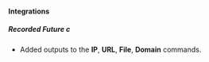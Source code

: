 
#### Integrations
##### Recorded Future c
- Added outputs to the **IP**, **URL**, **File**, **Domain** commands.